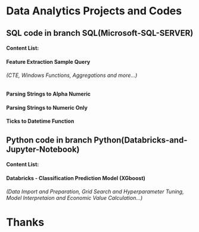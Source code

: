# Data Analytics Projects and Codes

##    SQL code in branch SQL(Microsoft-SQL-SERVER)
####  Content List:
####  Feature Extraction Sample Query
######  (CTE, Windows Functions, Aggregations and more...)
####  Parsing Strings to Alpha Numeric
####  Parsing Strings to Numeric Only
####  Ticks to Datetime Function


##    Python code in branch Python(Databricks-and-Jupyter-Notebook)
####  Content List:
####  Databricks - Classification Prediction Model (XGboost)
######  (Data Import and Preparation, Grid Search and Hyperparameter Tuning, Model Interpretaion and Economic Value Calculation...)


# Thanks
